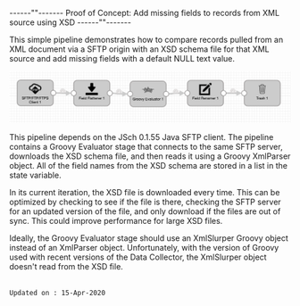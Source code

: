  ------""------- Proof of Concept: Add missing fields to records from XML source using XSD ------""------- 

This simple pipeline demonstrates how to compare records pulled from an XML document via a SFTP origin with an XSD schema file for that XML source and add missing fields with a default NULL text value.

![Pipeline with SFTP origin and Groovy Evaluator](https://raw.githubusercontent.com/sparky-streamsets/xml-source-xsd/master/pipeline-screenshot.png)

This pipeline depends on the JSch 0.1.55 Java SFTP client. The pipeline contains a Groovy Evaluator stage that connects to the same SFTP server, downloads the XSD schema file, and then reads it using a Groovy XmlParser object. All of the field names from the XSD schema are stored in a list in the state variable.

In its current iteration, the XSD file is downloaded every time. This can be optimized by checking to see if the file is there, checking the SFTP server for an updated version of the file, and only download if the files are out of sync. This could improve performance for large XSD files.

Ideally, the Groovy Evaluator stage should use an XmlSlurper Groovy object instead of an XmlParser object. Unfortunately, with the version of Groovy used with recent versions of the Data Collector, the XmlSlurper object doesn't read from the XSD file. 


                                                                    Updated on : 15-Apr-2020
